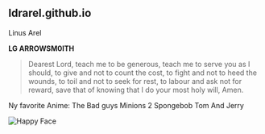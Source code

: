 ## ldrarel.github.io
Linus Arel

**LG ARROWSM0ITH**

>Dearest Lord, teach me to be generous, 
teach me to serve you as I should, 
to give and not to count the cost, 
to fight and not to heed the wounds, 
to toil and not to seek for rest, 
to labour and ask not for reward, 
save that of knowing that I do your most holy will, Amen.

Ny favorite Anime:
The Bad guys
Minions 2
Spongebob
Tom And Jerry


![Happy Face](image.jpg)


